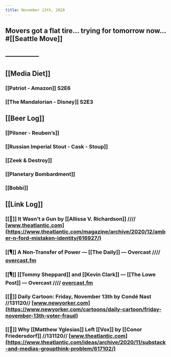 ```yaml
---
title: November 13th, 2020
---
```


## Movers got a flat tire... trying for tomorrow now... #[[Seattle Move]]

## —————

## [[Media Diet]]
### [[Patriot - Amazon]] S2E6

### [[The Mandalorian - Disney]] S2E3

## [[Beer Log]]
### [[Pilsner - Reuben’s]]

### [[Russian Imperial Stout - Cask - Stoup]]

### [[Zeek & Destroy]]

### [[Planetary Bombardment]]

### [[Bobbi]]

## [[Link Log]]
### [[📰]] It Wasn’t a Gun by [[Allissa V. Richardson]] //// [www.theatlantic.com](https://www.theatlantic.com/magazine/archive/2020/12/amber-n-ford-mistaken-identity/616927/)

### [[🎙]] A Non-Transfer of Power — [[The Daily]] — Overcast //// [overcast.fm](https://overcast.fm/+LHyc7CB2Q)

### [[🎙]] [[Tommy Sheppard]] and [[Kevin Clark]] — [[The Lowe Post]] — Overcast //// [overcast.fm](https://overcast.fm/+d1tgxYkD4)

### [[📰]] Daily Cartoon: Friday, November 13th by Condé Nast //131120// [www.newyorker.com](https://www.newyorker.com/cartoons/daily-cartoon/friday-november-13th-voter-fraud)

### [[📰]] Why [[Matthew Yglesias]] Left [[Vox]] by [[Conor Friedersdorf]] //131120// [www.theatlantic.com](https://www.theatlantic.com/ideas/archive/2020/11/substack-and-medias-groupthink-problem/617102/)
